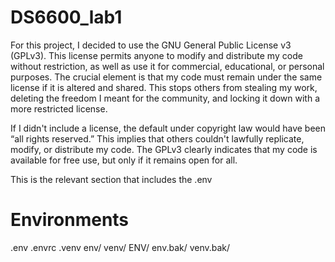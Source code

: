 # DS6600_lab1

For this project, I decided to use the GNU General Public License v3 (GPLv3). This license permits anyone to modify and distribute my code without restriction, as well as use it for commercial, educational, or personal purposes. The crucial element is that my code must remain under the same license if it is altered and shared. This stops others from stealing my work, deleting the freedom I meant for the community, and locking it down with a more restricted license.

If I didn't include a license, the default under copyright law would have been “all rights reserved.” This implies that others couldn't lawfully replicate, modify, or distribute my code. The GPLv3 clearly indicates that my code is available for free use, but only if it remains open for all.

This is the relevant section that includes the .env

# Environments
.env
.envrc
.venv
env/
venv/
ENV/
env.bak/
venv.bak/
